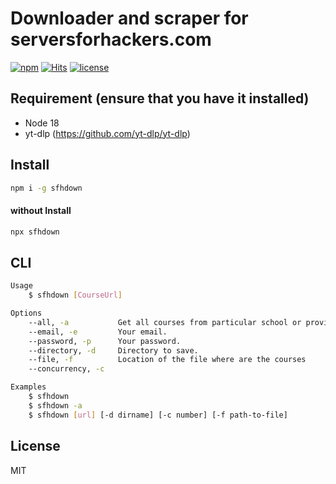 # Downloader and scraper for serversforhackers.com

[![npm](https://badgen.net/npm/v/sfhdown)](https://www.npmjs.com/package/sfhdown)
[![Hits](https://hits.seeyoufarm.com/api/count/incr/badge.svg?url=https%3A%2F%2Fgithub.com%2Fmuhamed-didovic%2Fsfhdown&count_bg=%2379C83D&title_bg=%23555555&icon=&icon_color=%23E7E7E7&title=hits&edge_flat=false)](https://hits.seeyoufarm.com)
[![license](https://flat.badgen.net/github/license/muhamed-didovic/sfhdown)](https://github.com/muhamed-didovic/sfhdown/blob/master/LICENSE)

## Requirement (ensure that you have it installed)
- Node 18
- yt-dlp (https://github.com/yt-dlp/yt-dlp)

## Install
```sh
npm i -g sfhdown
```

#### without Install
```sh
npx sfhdown
```

## CLI
```sh
Usage
    $ sfhdown [CourseUrl]

Options
    --all, -a           Get all courses from particular school or provider.
    --email, -e         Your email.
    --password, -p      Your password.
    --directory, -d     Directory to save.
    --file, -f          Location of the file where are the courses
    --concurrency, -c

Examples
    $ sfhdown
    $ sfhdown -a
    $ sfhdown [url] [-d dirname] [-c number] [-f path-to-file]
```

## License
MIT
